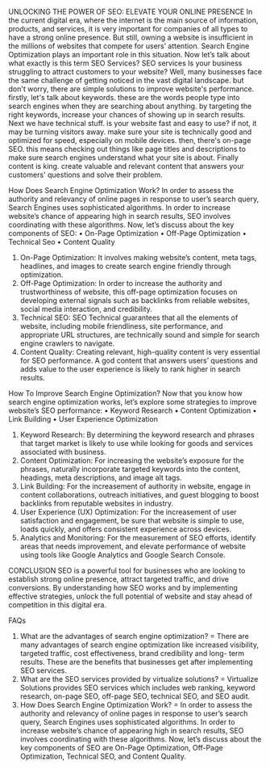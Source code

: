 UNLOCKING THE POWER OF SEO: ELEVATE YOUR ONLINE PRESENCE 
In the current digital era, where the internet is the main source of information, products, and services, it is very important for companies of all types to have a strong online presence. But still, owning a website is insufficient in the millions of websites that compete for users’ attention. Search Engine Optimization plays an important role in this situation. Now let’s talk about what exactly is this term SEO Services? 
SEO services
Is your business struggling to attract customers to your website? Well, many businesses face the same challenge of getting noticed in the vast digital landscape. but don't worry, there are simple solutions to improve website's performance. firstly, let's talk about keywords. these are the words people type into search engines when they are searching about anything. by targeting the right keywords, increase your chances of showing up in search results. 
Next we have technical stuff. is your website fast and easy to use? if not, it may be turning visitors away.  make sure your site is technically good and optimized for speed, especially on mobile devices. then, there's on-page SEO. this means checking out things like page titles and descriptions to make sure search engines understand what your site is about. Finally content is king. create valuable and relevant content that answers your customers' questions and solve their problem.

How Does Search Engine Optimization Work?
In order to assess the authority and relevancy of online pages in response to user’s search query, Search Engines uses sophisticated algorithms. In order to increase website’s chance of appearing high in search results, SEO involves coordinating with these algorithms. Now, let’s discuss about the key components of SEO: 
•	On-Page Optimization 
•	Off-Page Optimization
•	Technical Seo 
•	Content Quality 

1. On-Page Optimization: It involves making website’s content, meta tags, headlines, and images to create search engine friendly through optimization.
2. Off-Page Optimization: In order to increase the authority and trustworthiness of website, this off-page optimization focuses on developing external signals such as backlinks from reliable websites, social media interaction, and credibility.
3. Technical SEO: SEO Technical guarantees that all the elements of website, including mobile friendliness, site performance, and appropriate URL structures, are technically sound and simple for search engine crawlers to navigate. 
4. Content Quality: Creating relevant, high-quality content is very essential for SEO performance. A god content that answers users’ questions and adds value to the user experience is likely to rank higher in search results. 

How To Improve Search Engine Optimization?
Now that you know how search engine optimization works, let’s explore some strategies to improve website’s SEO performance:
•	Keyword Research
•	Content Optimization
•	Link Building
•	User Experience Optimization 

1. Keyword Research: By determining the keyword research and phrases that target market is likely to use while looking for goods and services associated with business. 
2. Content Optimization: For increasing the website’s exposure for the phrases, naturally incorporate targeted keywords into the content, headings, meta descriptions, and image alt tags. 
3. Link Building: For the increasement of authority in website, engage in content collaborations, outreach initiatives, and guest blogging to boost backlinks from reputable websites in industry.
4. User Experience (UX) Optimization: For the increasement of user satisfaction and engagement, be sure that website is simple to use, loads quickly, and offers consistent experience across devices. 
5. Analytics and Monitoring: For the measurement of SEO efforts, identify areas that needs improvement, and elevate performance of website using tools like Google Analytics and Google Search Console. 

CONCLUSION
 SEO is a powerful tool for businesses who are looking to establish strong online presence, attract targeted traffic, and drive conversions. By understanding how SEO works and by implementing effective strategies, unlock the full potential of website and stay ahead of competition in this digital era. 

FAQs 
1. What are the advantages of search engine optimization?
= There are many advantages of search engine optimization like increased visibility, targeted traffic, cost effectiveness, brand credibility and long- term results. These are the benefits that businesses get after implementing SEO services. 
2. What are the SEO services provided by virtualize solutions?
= Virtualize Solutions provides SEO services which includes web ranking, keyword research, on-page SEO, off-page SEO, technical SEO, and SEO audit.
3. How Does Search Engine Optimization Work?
= In order to assess the authority and relevancy of online pages in response to user’s search query, Search Engines uses sophisticated algorithms. In order to increase website’s chance of appearing high in search results, SEO involves coordinating with these algorithms. Now, let’s discuss about the key components of SEO are On-Page Optimization, Off-Page Optimization, Technical SEO, and Content Quality. 



